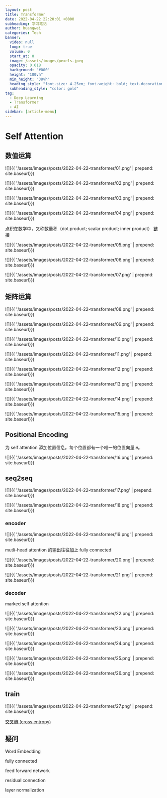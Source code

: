 ```yaml
---
layout: post
title: Transformer
date: 2022-04-22 22:20:01 +0800
subheading: 学习笔记
author: huangwei
categories: Tech
banner:
  video: null
  loop: true
  volume: 0
  start_at: 0
  image: /assets/images/pexels.jpeg
  opacity: 0.618
  background: "#000"
  height: "100vh"
  min_height: "38vh"
  heading_style: "font-size: 4.25em; font-weight: bold; text-decoration: underline"
  subheading_style: "color: gold"
tag: 
  - Deep Learning
  - Transformer
  - AI
sidebar: [article-menu]
---
```


# Self Attention

## 数值运算

![]({{ '/assets/images/posts/2022-04-22-transformer/01.png' | prepend: site.baseurl}})

![]({{ '/assets/images/posts/2022-04-22-transformer/02.png' | prepend: site.baseurl}})

![]({{ '/assets/images/posts/2022-04-22-transformer/03.png' | prepend: site.baseurl}})

![]({{ '/assets/images/posts/2022-04-22-transformer/04.png' | prepend: site.baseurl}})

点积在数学中，又称数量积（dot product; scalar product; inner product） [链接](https://baike.baidu.com/item/%E7%82%B9%E7%A7%AF/9648528)

![]({{ '/assets/images/posts/2022-04-22-transformer/05.png' | prepend: site.baseurl}})

![]({{ '/assets/images/posts/2022-04-22-transformer/06.png' | prepend: site.baseurl}})

![]({{ '/assets/images/posts/2022-04-22-transformer/07.png' | prepend: site.baseurl}})

## 矩阵运算

![]({{ '/assets/images/posts/2022-04-22-transformer/08.png' | prepend: site.baseurl}})

![]({{ '/assets/images/posts/2022-04-22-transformer/09.png' | prepend: site.baseurl}})

![]({{ '/assets/images/posts/2022-04-22-transformer/10.png' | prepend: site.baseurl}})

![]({{ '/assets/images/posts/2022-04-22-transformer/11.png' | prepend: site.baseurl}})

![]({{ '/assets/images/posts/2022-04-22-transformer/12.png' | prepend: site.baseurl}})

![]({{ '/assets/images/posts/2022-04-22-transformer/13.png' | prepend: site.baseurl}})

![]({{ '/assets/images/posts/2022-04-22-transformer/14.png' | prepend: site.baseurl}})

![]({{ '/assets/images/posts/2022-04-22-transformer/15.png' | prepend: site.baseurl}})

## Positional Encoding

为 self attention 添加位置信息。每个位置都有一个唯一的位置向量 𝑒。

![]({{ '/assets/images/posts/2022-04-22-transformer/16.png' | prepend: site.baseurl}})

## seq2seq

![]({{ '/assets/images/posts/2022-04-22-transformer/17.png' | prepend: site.baseurl}})

![]({{ '/assets/images/posts/2022-04-22-transformer/18.png' | prepend: site.baseurl}})

### encoder

![]({{ '/assets/images/posts/2022-04-22-transformer/19.png' | prepend: site.baseurl}})

mutli-head attention 的输出往往加上 fully connected

![]({{ '/assets/images/posts/2022-04-22-transformer/20.png' | prepend: site.baseurl}})

![]({{ '/assets/images/posts/2022-04-22-transformer/21.png' | prepend: site.baseurl}})

### decoder

marked self attention

![]({{ '/assets/images/posts/2022-04-22-transformer/22.png' | prepend: site.baseurl}})

![]({{ '/assets/images/posts/2022-04-22-transformer/23.png' | prepend: site.baseurl}})

![]({{ '/assets/images/posts/2022-04-22-transformer/24.png' | prepend: site.baseurl}})

![]({{ '/assets/images/posts/2022-04-22-transformer/25.png' | prepend: site.baseurl}})

![]({{ '/assets/images/posts/2022-04-22-transformer/26.png' | prepend: site.baseurl}})

## train

![]({{ '/assets/images/posts/2022-04-22-transformer/27.png' | prepend: site.baseurl}})

[交叉熵 (cross entropy)](https://zhuanlan.zhihu.com/p/54066141) 

## 疑问

Word Embedding

fully connected

feed forward network

residual connection

layer normalization
